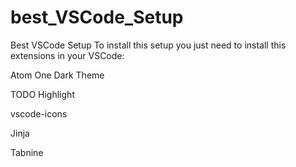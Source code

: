 # best_VSCode_Setup
Best VSCode Setup
To install this setup you just need to install this extensions in your VSCode:

Atom One Dark Theme

TODO Highlight

vscode-icons

Jinja

Tabnine
